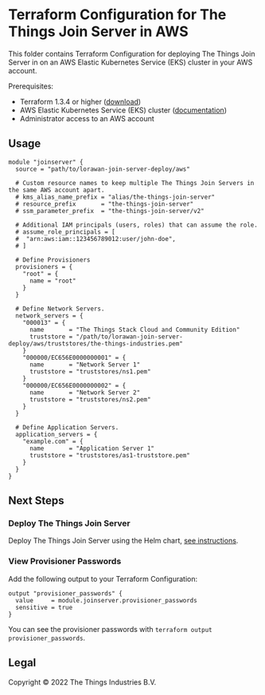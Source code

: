 # Terraform Configuration for The Things Join Server in AWS

This folder contains Terraform Configuration for deploying The Things Join Server in on an AWS Elastic Kubernetes Service (EKS) cluster in your AWS account.

Prerequisites:

- Terraform 1.3.4 or higher ([download](https://www.terraform.io/downloads))
- AWS Elastic Kubernetes Service (EKS) cluster ([documentation](https://aws.amazon.com/eks/getting-started/))
- Administrator access to an AWS account

## Usage

```hcl
module "joinserver" {
  source = "path/to/lorawan-join-server-deploy/aws"
  
  # Custom resource names to keep multiple The Things Join Servers in the same AWS account apart.
  # kms_alias_name_prefix = "alias/the-things-join-server"
  # resource_prefix       = "the-things-join-server"
  # ssm_parameter_prefix  = "the-things-join-server/v2"
  
  # Additional IAM principals (users, roles) that can assume the role.
  # assume_role_principals = [
  #  "arn:aws:iam::123456789012:user/john-doe",
  # ]
  
  # Define Provisioners
  provisioners = {
    "root" = {
      name = "root"
    }
  }
  
  # Define Network Servers.
  network_servers = {
    "000013" = {
      name       = "The Things Stack Cloud and Community Edition"
      truststore = "/path/to/lorawan-join-server-deploy/aws/truststores/the-things-industries.pem"
    }
    "000000/EC656E0000000001" = {
      name       = "Network Server 1"
      truststore = "truststores/ns1.pem"
    }
    "000000/EC656E0000000002" = {
      name       = "Network Server 2"
      truststore = "truststores/ns2.pem"
    }
  }
  
  # Define Application Servers.
  application_servers = {
    "example.com" = {
      name       = "Application Server 1"
      truststore = "truststores/as1-truststore.pem"
    }
  }
}
```

## Next Steps

### Deploy The Things Join Server

Deploy The Things Join Server using the Helm chart, [see instructions](../helm-chart/README.md).

### View Provisioner Passwords

Add the following output to your Terraform Configuration:

```hcl
output "provisioner_passwords" {
  value     = module.joinserver.provisioner_passwords
  sensitive = true
}
```

You can see the provisioner passwords with `terraform output provisioner_passwords`.

## Legal

Copyright © 2022 The Things Industries B.V.
